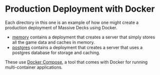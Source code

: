 # Production Deployment with Docker

Each directory in this one is an example of how one might create a production deployment of Massive Decks using Docker.

  - [memory](memory) contains a deployment that creates a server that simply stores all the game data and caches in memory.
  - [postgres](postgres) contains a deployment that creates a server that uses a postgres database for storage and caching.

These use [Docker Compose](https://docs.docker.com/compose/), a tool that comes with Docker for running multi-container
applications.
